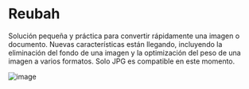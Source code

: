 # Reubah
Solución pequeña y práctica para convertir rápidamente una imagen o documento. Nuevas características están llegando, incluyendo la eliminación del fondo de una imagen y la optimización del peso de una imagen a varios formatos. Solo JPG es compatible en este momento.

![image](https://github.com/user-attachments/assets/e24d0ebc-b4dc-471d-a57a-8dd5ee134dbd)


